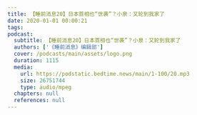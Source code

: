 ```yaml
---
title: 【睡前消息20】日本首相也“世袭”？小泉：又轮到我家了
date: 2020-01-01 00:00:21
tags:
podcast:
  subtitle: 【睡前消息20】日本首相也“世袭”？小泉：又轮到我家了
  authors: ['《睡前消息》编辑部']
  cover: /podcasts/main/assets/logo.png
  duration: 1115
  media:
    url: https://podstatic.bedtime.news/main/1-100/20.mp3
    size: 26751744
    type: audio/mpeg
  chapters: null
  references: null
---
```

